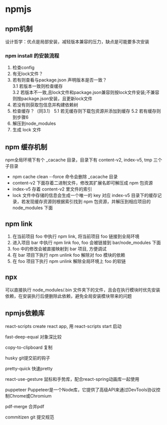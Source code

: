 # npmjs

## npm机制

设计哲学：优点是局部安装，减轻版本兼容的压力，缺点是可能要多次安装

### npm install 的安装流程  
1. 检查config
2. 有无lock文件？
3. 若有则查看与package.json 声明版本是否一致？  
    3.1 若版本一致则检查缓存  
    3.2 若版本不一致,且lock文件和package.json兼容则按lock文件安装;不兼容则按package.json安装，且更新lock文件
4. 若没有则获取包信息并构建依赖树 
5. 检查缓存？（同3.1）
    5.1 若无缓存则下载包资源并添加到缓存
    5.2 若有缓存则到步骤6
6. 解压到node_modules
7. 生成 lock 文件

## npm 缓存机制

npm全局环境下有个 _cacache 目录，目录下有 content-v2, index-v5, tmp 三个子目录
- npm cache clean --force 命令会删除 _cacache 目录
- content-v2 下面存着二进制文件，修改其扩展名即可解压成 npm 包资源
- index-v5 存着 content-v2 里文件的索引 
- lock 文件中存储的信息会生成一个唯一的 key 对应 index-v5 目录下的缓存记录，若发现缓存资源则根据索引找到 npm 包资源，并解压到相应项目的 node_modules 下面

## npm link

1. 在当前项目 foo 中执行 npm link, 将当前项目 foo 链接到全局环境  
2. 进入项目 bar 中执行 npm link foo, foo 会被链接到 bar/node_modules 下面  
3. foo 中的修改会被直接映射到 bar 项目, 方便调试  
4. 在 bar 项目下执行 npm unlink foo 解除对 foo 模块的依赖
5. 在 foo 项目下执行 npm unlink 解除全局环境上 foo 的软链

## npx 

可以直接执行 node_modules/.bin 文件夹下的文件，且会在执行模块时优先安装依赖，在安装执行后便删除此依赖，避免全局安装模块带来的问题  

## npmjs依赖库

react-scripts     create react app, 用 react-scripts start 启动

fast-deep-equal   对象深比较

copy-to-clipboard 复制

husky             git提交前的钩子

pretty-quick      快速pretty

react-use-gesture 鼠标和手势库，配合react-spring动画库一起使用

puppeteer         Puppeteer是一个Node库，它提供了高级API来通过DevTools协议控制Chrome或Chromium

pdf-merge         合并pdf

commitizen        git 提交规范

